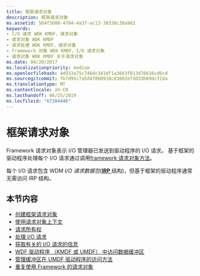 ```yaml
---
title: 框架请求对象
description: 框架请求对象
ms.assetid: 564f3600-4784-4a37-ac13-38338c38a9d2
keywords:
- I/O 请求 WDK KMDF，请求对象
- 请求对象 WDK KMDF
- 请求处理 WDK KMDF，请求对象
- framework 对象 WDK KMDF，I/O 请求对象
- 请求对象 WDK KMDF 关于请求对象
ms.date: 04/20/2017
ms.localizationpriority: medium
ms.openlocfilehash: 4d933a75c746dc341df1a3663f813d76616cd6cd
ms.sourcegitcommit: fb7d95c7a5d47860918cd3602efdd33b69dcf2da
ms.translationtype: MT
ms.contentlocale: zh-CN
ms.lasthandoff: 06/25/2019
ms.locfileid: "67384446"
---
```

# <a name="framework-request-objects"></a>框架请求对象





Framework 请求对象表示 I/O 管理器已发送到驱动程序的 I/O 请求。 基于框架的驱动程序处理每个 I/O 请求通过调用[framework 请求对象方法](https://docs.microsoft.com/windows-hardware/drivers/ddi/content/wdfrequest/)。

每个 I/O 请求包含 WDM *I/O 请求数据包*([**IRP** ](https://docs.microsoft.com/windows-hardware/drivers/ddi/content/wdm/ns-wdm-_irp)结构)，但基于框架的驱动程序通常无需访问 IRP 结构。

## <a name="in-this-section"></a>本节内容


-   [创建框架请求对象](creating-framework-request-objects.md)
-   [使用请求对象上下文](using-request-object-context.md)
-   [请求所有权](request-ownership.md)
-   [处理 I/O 请求](processing-i-o-requests.md)
-   [获取有关的 I/O 请求的信息](obtaining-information-about-an-i-o-request.md)
-   [WDF 驱动程序 （KMDF 或 UMDF） 中访问数据缓冲区](accessing-data-buffers-in-wdf-drivers.md)
-   [管理缓冲区在 UMDF 驱动程序的访问方法](managing-buffer-access-methods-in-umdf-drivers.md)
-   [重复使用 Framework 的请求对象](reusing-framework-request-objects.md)

 

 





